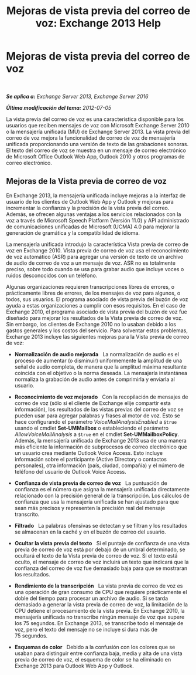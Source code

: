 ﻿---
title: 'Mejoras de vista previa del correo de voz: Exchange 2013 Help'
TOCTitle: Mejoras de vista previa del correo de voz
ms:assetid: 1fcccec1-4edc-40b8-948c-111647d7d770
ms:mtpsurl: https://technet.microsoft.com/es-es/library/JJ150501(v=EXCHG.150)
ms:contentKeyID: 48267880
ms.date: 05/22/2018
mtps_version: v=EXCHG.150
ms.translationtype: MT
---

# Mejoras de vista previa del correo de voz

 

_**Se aplica a:** Exchange Server 2013, Exchange Server 2016_

_**Última modificación del tema:** 2012-07-05_

La vista previa del correo de voz es una característica disponible para los usuarios que reciben mensajes de voz con Microsoft Exchange Server 2010 o la mensajería unificada (MU) de Exchange Server 2013. La vista previa del correo de voz mejora la funcionalidad de correo de voz de mensajería unificada proporcionando una versión de texto de las grabaciones sonoras. El texto del correo de voz se muestra en un mensaje de correo electrónico de Microsoft Office Outlook Web App, Outlook 2010 y otros programas de correo electrónico.

## Mejoras de la Vista previa de correo de voz

En Exchange 2013, la mensajería unificada incluye mejoras a la interfaz de usuario de los clientes de Outlook Web App y Outlook y mejoras para incrementar la confianza y la precisión de la vista previa del correo. Además, se ofrecen algunas ventajas a los servicios relacionados con la voz a través de Microsoft Speech Platform (Versión 11.0) y API administrado de comunicaciones unificadas de Microsoft (UCMA) 4.0 para mejorar la generación de gramática y la compatibilidad de idioma.

La mensajería unificada introdujo la característica Vista previa de correo de voz en Exchange 2010. Vista previa de correo de voz usa el reconocimiento de voz automático (ASR) para agregar una versión de texto de un archivo de audio de correo de voz a un mensaje de voz. ASR no es totalmente preciso, sobre todo cuando se usa para grabar audio que incluye voces o ruidos desconocidos con un teléfono.

Algunas organizaciones requieren transcripciones libres de errores, o prácticamente libres de errores, de los mensajes de voz para algunos, o todos, sus usuarios. El programa asociado de vista previa del buzón de voz ayuda a estas organizaciones a cumplir con esos requisitos. En el caso de Exchange 2010, el programa asociado de vista previa del buzón de voz fue diseñado para mejorar los resultados de la Vista previa de correo de voz. Sin embargo, los clientes de Exchange 2010 no lo usaban debido a los gastos generales y los costos del servicio. Para solventar estos problemas, Exchange 2013 incluye las siguientes mejoras para la Vista previa de correo de voz:

  - **Normalización de audio mejorada**   La normalización de audio es el proceso de aumentar (o disminuir) uniformemente la amplitud de una señal de audio completa, de manera que la amplitud máxima resultante coincida con el objetivo o la norma deseada. La mensajería instantánea normaliza la grabación de audio antes de comprimirla y enviarla al usuario.

  - **Reconocimiento de voz mejorado**   Con la recopilación de mensajes de correo de voz (sólo si el cliente de Exchange elije compartir esta información), los resultados de las vistas previas del correo de voz se pueden usar para agregar palabras y frases al motor de voz. Esto se hace configurando el parámetro *VoiceMailAnalysisEnabled* a `$true` usando el cmdlet **Set-UMMailbox** o estableciendo el parámetro *AllowVoiceMailAnalysis* a `$true` en el cmdlet **Set-UMMailboxPolicy**. Además, la mensajería unificada de Exchange 2013 usa de una manera más eficiente la información de subprocesos de correo electrónico que un usuario crea mediante Outlook Voice Access. Esto incluye información sobre el participante (Active Directory o contactos personales), otra información (país, ciudad, compañía) y el número de teléfono del usuario de Outlook Voice Access.

  - **Confianza de vista previa de correo de voz**   La puntuación de confianza es el número que asigna la mensajería unificada directamente relacionado con la precisión general de la transcripción. Los cálculos de confianza que usa la mensajería unificada se han ajustado para que sean más precisos y representen la precisión real del mensaje transcrito.

  - **Filtrado**   La palabras ofensivas se detectan y se filtran y los resultados se almacenan en la caché y en el buzón de correo del usuario.

  - **Ocultar la vista previa del texto**   Si el puntaje de confianza de una vista previa de correo de voz está por debajo de un umbral determinado, se ocultará el texto de la Vista previa de correo de voz. Si el texto está oculto, el mensaje de correo de voz incluirá un texto que indicará que la confianza del correo de voz fue demasiado baja para que se mostraran los resultados.

  - **Rendimiento de la transcripción**   La vista previa de correo de voz es una operación de gran consumo de CPU que requiere prácticamente el doble del tiempo para procesar un archivo de audio. Si se tarda demasiado a generar la vista previa de correo de voz, la limitación de la CPU detiene el procesamiento de la vista previa. En Exchange 2010, la mensajería unificada no transcribe ningún mensaje de voz que supere los 75 segundos. En Exchange 2013, se transcribe todo el mensaje de voz, pero el texto del mensaje no se incluye si dura más de 75 segundos.

  - **Esquemas de color**   Debido a la confusión con los colores que se usaban para distinguir entre confianza baja, media y alta de una vista previa de correo de voz, el esquema de color se ha eliminado en Exchange 2013 para Outlook Web App y Outlook.

